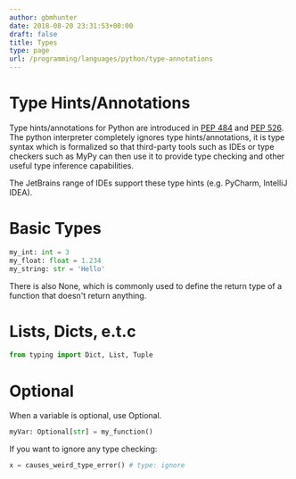 ```yaml
---
author: gbmhunter
date: 2018-08-20 23:31:53+00:00
draft: false
title: Types
type: page
url: /programming/languages/python/type-annotations
---
```


# Type Hints/Annotations

Type hints/annotations for Python are introduced in [PEP 484](https://www.python.org/dev/peps/pep-0484/) and [PEP 526](https://www.python.org/dev/peps/pep-0526/). The python interpreter completely ignores type hints/annotations, it is type syntax which is formalized so that third-party tools such as IDEs or type checkers such as MyPy can then use it to provide type checking and other useful type inference capabilities.

The JetBrains range of IDEs support these type hints (e.g. PyCharm, IntelliJ IDEA).

# Basic Types
    
```python
my_int: int = 3
my_float: float = 1.234
my_string: str = 'Hello'
```

There is also None, which is commonly used to define the return type of a function that doesn't return anything.

# Lists, Dicts, e.t.c

```python    
from typing import Dict, List, Tuple
```

# Optional

When a variable is optional, use Optional.
    
```python
myVar: Optional[str] = my_function()
```

If you want to ignore any type checking:

```python    
x = causes_weird_type_error() # type: ignore
```
